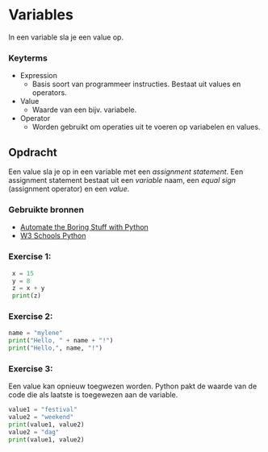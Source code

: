 # Variables
In een variable sla je een value op. 

### Keyterms
- Expression
    - Basis soort van programmeer instructies. Bestaat uit values en operators.
- Value
    - Waarde van een bijv. variabele.
- Operator
    - Worden gebruikt om operaties uit te voeren op variabelen en values. 

## Opdracht
Een value sla je op in een variable met een *assignment statement*. Een assignment statement bestaat uit een *variable* naam, een *equal sign* (assignment operator) en een *value*. 

### Gebruikte bronnen
- [Automate the Boring Stuff with Python](https://automatetheboringstuff.com/#toc)
- [W3 Schools Python](https://www.w3schools.com/python/default.asp)


### Exercise 1: 
``` python
 x = 15
 y = 8
 z = x + y
 print(z)
 ``` 

 ### Exercise 2:
 ``` python
 name = "mylene"
 print("Hello, " + name + "!")
 print("Hello,", name, "!")
 ``` 

### Exercise 3: 
Een value kan opnieuw toegwezen worden. Python pakt de waarde van de code die als laatste is toegewezen aan de variable. 

``` python
value1 = "festival"
value2 = "weekend"
print(value1, value2)
value2 = "dag"
print(value1, value2)
``` 
